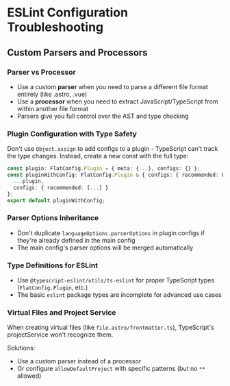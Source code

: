 # ESLint Configuration Troubleshooting

## Custom Parsers and Processors

### Parser vs Processor
- Use a custom **parser** when you need to parse a different file format entirely (like .astro, .vue)
- Use a **processor** when you need to extract JavaScript/TypeScript from within another file format
- Parsers give you full control over the AST and type checking

### Plugin Configuration with Type Safety
Don't use `Object.assign` to add configs to a plugin - TypeScript can't track the type changes.
Instead, create a new const with the full type:

```ts
const plugin: FlatConfig.Plugin = { meta: {...}, configs: {} };
const pluginWithConfig: FlatConfig.Plugin & { configs: { recommended: FlatConfig.Config[] } } = {
  ...plugin,
  configs: { recommended: [...] }
};
export default pluginWithConfig;
```

### Parser Options Inheritance
- Don't duplicate `languageOptions.parserOptions` in plugin configs if they're already defined in the main config
- The main config's parser options will be merged automatically

### Type Definitions for ESLint
- Use `@typescript-eslint/utils/ts-eslint` for proper TypeScript types (`FlatConfig.Plugin`, etc.)
- The basic `eslint` package types are incomplete for advanced use cases

### Virtual Files and Project Service
When creating virtual files (like `file.astro/frontmatter.ts`), TypeScript's projectService won't recognize them.

Solutions:
- Use a custom parser instead of a processor
- Or configure `allowDefaultProject` with specific patterns (but no `**` allowed)